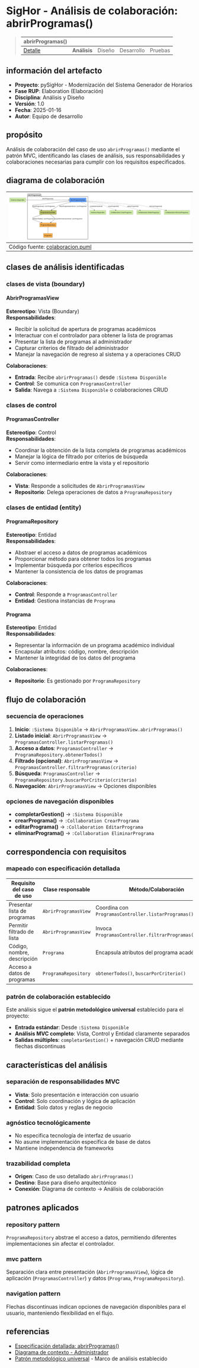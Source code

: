# SigHor - Análisis de colaboración: abrirProgramas()

> |abrirProgramas()|||||
> |-|-|-|-|-|
> |[Detalle](/RUP/00-casos-uso/02-detalle/abrirProgramas/README.md)|**Análisis**|Diseño|Desarrollo|Pruebas|

## información del artefacto

- **Proyecto**: pySigHor - Modernización del Sistema Generador de Horarios
- **Fase RUP**: Elaboration (Elaboración)
- **Disciplina**: Análisis y Diseño
- **Versión**: 1.0
- **Fecha**: 2025-01-16
- **Autor**: Equipo de desarrollo

## propósito

Análisis de colaboración del caso de uso `abrirProgramas()` mediante el patrón MVC, identificando las clases de análisis, sus responsabilidades y colaboraciones necesarias para cumplir con los requisitos especificados.

## diagrama de colaboración

<div align=center>

|![Análisis: abrirProgramas()](/images/RUP/01-analisis/casos-uso/abrirProgramas/abrirProgramas-analisis.svg)|
|-|
|Código fuente: [colaboracion.puml](colaboracion.puml)|

</div>

## clases de análisis identificadas

### clases de vista (boundary)

#### AbrirProgramasView
**Estereotipo**: Vista (Boundary)  
**Responsabilidades**:
- Recibir la solicitud de apertura de programas académicos
- Interactuar con el controlador para obtener la lista de programas
- Presentar la lista de programas al administrador
- Capturar criterios de filtrado del administrador
- Manejar la navegación de regreso al sistema y a operaciones CRUD

**Colaboraciones**:
- **Entrada**: Recibe `abrirProgramas()` desde `:Sistema Disponible`
- **Control**: Se comunica con `ProgramasController`
- **Salida**: Navega a `:Sistema Disponible` o colaboraciones CRUD

### clases de control

#### ProgramasController
**Estereotipo**: Control  
**Responsabilidades**:
- Coordinar la obtención de la lista completa de programas académicos
- Manejar la lógica de filtrado por criterios de búsqueda
- Servir como intermediario entre la vista y el repositorio

**Colaboraciones**:
- **Vista**: Responde a solicitudes de `AbrirProgramasView`
- **Repositorio**: Delega operaciones de datos a `ProgramaRepository`

### clases de entidad (entity)

#### ProgramaRepository
**Estereotipo**: Entidad  
**Responsabilidades**:
- Abstraer el acceso a datos de programas académicos
- Proporcionar método para obtener todos los programas
- Implementar búsqueda por criterios específicos
- Mantener la consistencia de los datos de programas

**Colaboraciones**:
- **Control**: Responde a `ProgramasController`
- **Entidad**: Gestiona instancias de `Programa`

#### Programa
**Estereotipo**: Entidad  
**Responsabilidades**:
- Representar la información de un programa académico individual
- Encapsular atributos: código, nombre, descripción
- Mantener la integridad de los datos del programa

**Colaboraciones**:
- **Repositorio**: Es gestionado por `ProgramaRepository`

## flujo de colaboración

### secuencia de operaciones

1. **Inicio**: `:Sistema Disponible` → `AbrirProgramasView.abrirProgramas()`
2. **Listado inicial**: `AbrirProgramasView` → `ProgramasController.listarProgramas()`
3. **Acceso a datos**: `ProgramasController` → `ProgramaRepository.obtenerTodos()`
4. **Filtrado (opcional)**: `AbrirProgramasView` → `ProgramasController.filtrarProgramas(criterio)`
5. **Búsqueda**: `ProgramasController` → `ProgramaRepository.buscarPorCriterio(criterio)`
6. **Navegación**: `AbrirProgramasView` → Opciones disponibles

### opciones de navegación disponibles

- **completarGestion()** → `:Sistema Disponible`
- **crearPrograma()** → `:Collaboration CrearPrograma`
- **editarPrograma()** → `:Collaboration EditarPrograma`
- **eliminarPrograma()** → `:Collaboration EliminarPrograma`

## correspondencia con requisitos

### mapeado con especificación detallada

|Requisito del caso de uso|Clase responsable|Método/Colaboración|
|-|-|-|
|Presentar lista de programas|`AbrirProgramasView`|Coordina con `ProgramasController.listarProgramas()`|
|Permitir filtrado de lista|`AbrirProgramasView`|Invoca `ProgramasController.filtrarProgramas(criterio)`|
|Código, nombre, descripción|`Programa`|Encapsula atributos del programa académico|
|Acceso a datos de programas|`ProgramaRepository`|`obtenerTodos()`, `buscarPorCriterio()`|

### patrón de colaboración establecido

Este análisis sigue el **patrón metodológico universal** establecido para el proyecto:
- **Entrada estándar**: Desde `:Sistema Disponible`
- **Análisis MVC completo**: Vista, Control y Entidad claramente separados
- **Salidas múltiples**: `completarGestion()` + navegación CRUD mediante flechas discontinuas

## características del análisis

### separación de responsabilidades MVC

- **Vista**: Solo presentación e interacción con usuario
- **Control**: Solo coordinación y lógica de aplicación  
- **Entidad**: Solo datos y reglas de negocio

### agnóstico tecnológicamente

- No especifica tecnología de interfaz de usuario
- No asume implementación específica de base de datos
- Mantiene independencia de frameworks

### trazabilidad completa

- **Origen**: Caso de uso detallado `abrirProgramas()`
- **Destino**: Base para diseño arquitectónico
- **Conexión**: Diagrama de contexto → Análisis de colaboración

## patrones aplicados

### repository pattern
`ProgramaRepository` abstrae el acceso a datos, permitiendo diferentes implementaciones sin afectar el controlador.

### mvc pattern
Separación clara entre presentación (`AbrirProgramasView`), lógica de aplicación (`ProgramasController`) y datos (`Programa`, `ProgramaRepository`).

### navigation pattern
Flechas discontinuas indican opciones de navegación disponibles para el usuario, manteniendo flexibilidad en el flujo.

## referencias

- [Especificación detallada: abrirProgramas()](../../../00-casos-uso/02-detalle/abrirProgramas/README.md)
- [Diagrama de contexto - Administrador](../../../00-casos-uso/01-actores-casos-uso/diagrama-contexto-administrador.md)
- [Patrón metodológico universal](../../../../conversation-log.md) - Marco de análisis establecido